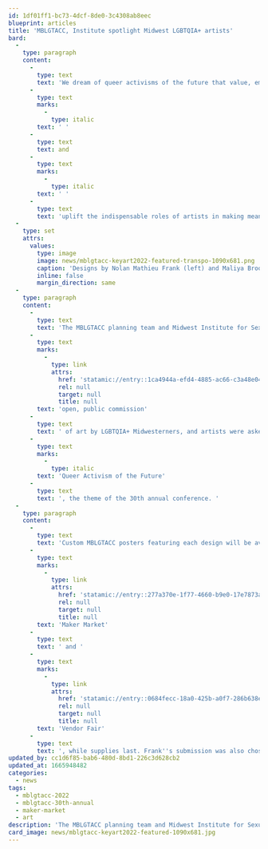 ```yaml
---
id: 1df01ff1-bc73-4dcf-8de0-3c4308ab8eec
blueprint: articles
title: 'MBLGTACC, Institute spotlight Midwest LGBTQIA+ artists'
bard:
  -
    type: paragraph
    content:
      -
        type: text
        text: 'We dream of queer activisms of the future that value, embrace,'
      -
        type: text
        marks:
          -
            type: italic
        text: ' '
      -
        type: text
        text: and
      -
        type: text
        marks:
          -
            type: italic
        text: ' '
      -
        type: text
        text: 'uplift the indispensable roles of artists in making meaning, building community, and inspiring change. And as a group of folks in some position to do so, we''re putting our money where our mouth is.'
  -
    type: set
    attrs:
      values:
        type: image
        image: news/mblgtacc-keyart2022-featured-transpo-1090x681.png
        caption: 'Designs by Nolan Mathieu Frank (left) and Maliya Brooks (right) for MBLGTACC'
        inline: false
        margin_direction: same
  -
    type: paragraph
    content:
      -
        type: text
        text: 'The MBLGTACC planning team and Midwest Institute for Sexuality and Gender Diversity will feature the creative work of Nolan Mathieu Frank (@opensourcerer) and Maliya Brooks (@mmmaliyaaa) in Columbus this week. The selection followed their submissions for an '
      -
        type: text
        marks:
          -
            type: link
            attrs:
              href: 'statamic://entry::1ca4944a-efd4-4885-ac66-c3a48e047c71'
              rel: null
              target: null
              title: null
        text: 'open, public commission'
      -
        type: text
        text: ' of art by LGBTQIA+ Midwesterners, and artists were asked to reflect on the meanings and possibilities of '
      -
        type: text
        marks:
          -
            type: italic
        text: 'Queer Activism of the Future'
      -
        type: text
        text: ', the theme of the 30th annual conference. '
  -
    type: paragraph
    content:
      -
        type: text
        text: 'Custom MBLGTACC posters featuring each design will be available for free to attendees at the '
      -
        type: text
        marks:
          -
            type: link
            attrs:
              href: 'statamic://entry::277a370e-1f77-4660-b9e0-17e7873a7443'
              rel: null
              target: null
              title: null
        text: 'Maker Market'
      -
        type: text
        text: ' and '
      -
        type: text
        marks:
          -
            type: link
            attrs:
              href: 'statamic://entry::0684fecc-18a0-425b-a0f7-286b638eed64'
              rel: null
              target: null
              title: null
        text: 'Vendor Fair'
      -
        type: text
        text: ', while supplies last. Frank''s submission was also chosen for the cover of the keepsake program booklet. Both artists were compensated for their time and labor.'
updated_by: cc1d6f85-bab6-480d-8bd1-226c3d628cb2
updated_at: 1665948482
categories:
  - news
tags:
  - mblgtacc-2022
  - mblgtacc-30th-annual
  - maker-market
  - art
description: 'The MBLGTACC planning team and Midwest Institute for Sexuality and Gender Diversity will feature the creative work of Nolan Mathieu Frank (@opensourcerer) and Maliya Brooks (@mmmaliyaaa) in Columbus this week.'
card_image: news/mblgtacc-keyart2022-featured-1090x681.jpg
---
```

